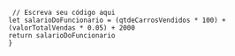 ``` function calculaSalario(qtdeCarrosVendidos, valorTotalVendas) {
 // Escreva seu código aqui
let salarioDoFuncionario = (qtdeCarrosVendidos * 100) + (valorTotalVendas * 0.05) + 2000
return salarioDoFuncionario
}
```